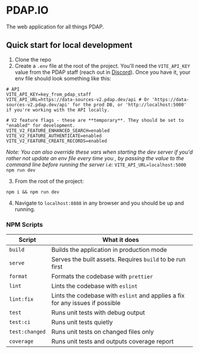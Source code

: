 # PDAP.IO

The web application for all things PDAP.

## Quick start for local development

1. Clone the repo
2. Create a `.env` file at the root of the project. You'll need the `VITE_API_KEY` value from the PDAP staff (reach out in [Discord](https://discord.gg/vKhDv7nC8B)). Once you have it, your env file should look something like this:

```shell
# API
VITE_API_KEY=key_from_pdap_staff
VITE_API_URL=https://data-sources-v2.pdap.dev/api # Or 'https://data-sources-v2.pdap.dev/api' for the prod DB, or 'http://localhost:5000' if you're working with the API locally.

# V2 feature flags - these are **temporary**. They should be set to "enabled" for development.
VITE_V2_FEATURE_ENHANCED_SEARCH=enabled
VITE_V2_FEATURE_AUTHENTICATE=enabled
VITE_V2_FEATURE_CREATE_RECORDS=enabled
```

_Note: You can also override these vars when starting the dev server if you'd rather not update an env file every time you , by passing the value to the command line before running the server i.e:_ `VITE_API_URL=localhost:5000 npm run dev`

3. From the root of the project:

```shell
npm i && npm run dev
```

4. Navigate to `localhost:8888` in any browser and you should be up and running.

### NPM Scripts

| Script         | What it does                                                                  |
| -------------- | ----------------------------------------------------------------------------- |
| `build`        | Builds the application in production mode                                     |
| `serve`        | Serves the built assets. Requires `build` to be run first                     |
| `format`       | Formats the codebase with `prettier`                                          |
| `lint`         | Lints the codebase with `eslint`                                              |
| `lint:fix`     | Lints the codebase with `eslint` and applies a fix for any issues if possible |
| `test`         | Runs unit tests with debug output                                             |
| `test:ci`      | Runs unit tests quietly                                                       |
| `test:changed` | Runs unit tests on changed files only                                         |
| `coverage`     | Runs unit tests and outputs coverage report                                   |
